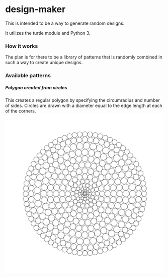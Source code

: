 # design-maker

This is intended to be a way to generate random designs.

It utilizes the turtle module and Python 3.

### How it works

The plan is for there to be a library of patterns that is randomly combined in such a way to create unique designs.

### Available patterns

##### Polygon created from circles

This creates a regular polygon by specifying the circumradius and number of sides. Circles are drawn with a diameter equal to the edge length at each of the corners.
![alt text][polygon_of_circles]

[polygon_of_circles]: https://raw.githubusercontent.com/lambeau/design-maker/develop/examples/polygon_of_circles.png "Polygon created from circles"